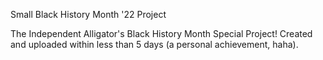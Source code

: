 Small Black History Month '22 Project

The Independent Alligator's Black History Month Special Project! Created and uploaded within less than 5 days (a personal achievement, haha).
